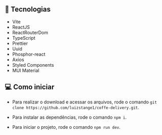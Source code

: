 ## 🚀 Tecnologias

- Vite
- ReactJS
- ReactRouterDom
- TypeScript
- Prettier
- Uuid
- Phosphor-react
- Axios
- Styled Components
- MUI Material

## 💻 Como iniciar

- Para realizar o download e acessar os arquivos, rode o comando `git clone https://github.com/luizstange1/coffe-delivery.git`.

- Para instalar as dependências, rode o comando `npm i`.

- Para iniciar o projeto, rode o comando `npm run dev`.
